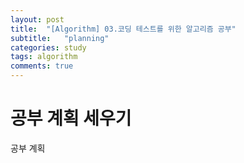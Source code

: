 ```yaml
---
layout: post
title:  "[Algorithm] 03.코딩 테스트를 위한 알고리즘 공부"
subtitle:   "planning"
categories: study
tags: algorithm
comments: true
---
```


# 공부 계획 세우기

공부 계획